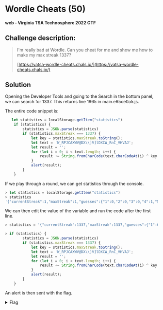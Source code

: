 # Wordle Cheats (50)
#### web - Virginia TSA Technosphere 2022 CTF

## Challenge description:
> I'm really bad at Wordle. Can you cheat for me and show me how to make my max streak 1337?
> 
> [https://vatsa-wordle-cheats.chals.io/](https://vatsa-wordle-cheats.chals.io/)

## Solution
Opening the Developer Tools and going to the Search in the bottom panel, we can search for 1337. This returns line 1965 in main.e65ce0a5.js. 

The entire code snippet is:

```js
   let statistics = localStorage.getItem("statistics")
    if (statistics) {
        statistics = JSON.parse(statistics)
        if (statistics.maxStreak === 1337) {
            let key = statistics.maxStreak.toString();
            let text = 'W_RPJCAXWV@DX\\]V]lDXCW_RnC_VHVAJ';
            let result = '';
            for (let i = 0; i < text.length; i++) {
                result += String.fromCharCode(text.charCodeAt(i) ^ key.charCodeAt(i % key.length));
            }
            alert(result);
        }
    }
```

If we play through a round, we can get statistics through the console.

```js
> let statistics = localStorage.getItem("statistics")
> statistics
'{"currentStreak":1,"maxStreak":1,"guesses":{"1":0,"2":0,"3":0,"4":1,"5":0,"6":0,"fail":0},"winPercentage":100,"gamesPlayed":1,"gamesWon":1,"averageGuesses":4}'
```

We can then edit the value of the variable and run the code after the first line.

```js
> statistics = '{"currentStreak":1337,"maxStreak":1337,"guesses":{"1":0,"2":0,"3":0,"4":1,"5":0,"6":0,"fail":0},"winPercentage":100,"gamesPlayed":1,"gamesWon":1,"averageGuesses":4}'

> if (statistics) {
        statistics = JSON.parse(statistics)
        if (statistics.maxStreak === 1337) {
            let key = statistics.maxStreak.toString();
            let text = 'W_RPJCAXWV@DX\\]V]lDXCW_RnC_VHVAJ';
            let result = '';
            for (let i = 0; i < text.length; i++) {
                result += String.fromCharCode(text.charCodeAt(i) ^ key.charCodeAt(i % key.length));
            }
            alert(result);
        }
    }
```

An alert is then sent with the flag.
<details> 
    <summary>Flag</summary>
flag{professional_wordle_player}
</details>